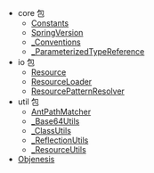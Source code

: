 * core 包
    * [Constants](spring-core/core/Constants.md)
    * [SpringVersion](spring-core/core/SpringVersion.md)
    * [_Conventions](spring-core/core/Conventions.md)
    * [_ParameterizedTypeReference](spring-core/core/ParameterizedTypeReference.md)
* io 包
    * [Resource](spring-core/io/Resource.md)
    * [ResourceLoader](spring-core/io/ResourceLoader.md)
    * [ResourcePatternResolver](spring-core/io/ResourcePatternResolver.md)
* util 包
    * [AntPathMatcher](spring-core/util/AntPathMatcher.md)
    * [_Base64Utils](spring-core/util/Base64Utils.md)
    * [_ClassUtils](spring-core/util/ClassUtils.md)
    * [_ReflectionUtils](spring-core/util/ReflectionUtils.md)
    * [_ResourceUtils](spring-core/util/ResourceUtils.md)
* [Objenesis](spring-core/objenesis.md)